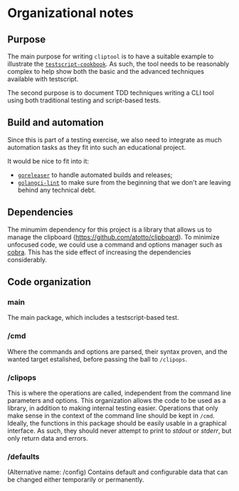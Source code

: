 # Organizational notes

## Purpose

The main purpose for writing `cliptool` is to have a suitable example to illustrate the [`testscript-cookbook`](https://github.com/datacharmer/testscript-cookbook). As such, the tool needs to be reasonably complex to help show both the basic and the advanced techniques available with testscript.

The second purpose is to document TDD techniques writing a CLI tool using both traditional testing and script-based tests.

## Build and automation

Since this is part of a testing exercise, we also need to integrate as much automation tasks as they fit into such an educational project.

It would be nice to fit into it:

* [`goreleaser`](https://github.com/goreleaser/goreleaser) to handle automated builds and releases;
* [`golangci-lint`](https://github.com/golangci/golangci-lint) to make sure from the beginning that we don't are leaving behind any technical debt.

## Dependencies

The minumim dependency for this project is a library that allows us to manage the clipboard (https://github.com/atotto/clipboard).
To minimize unfocused code, we could use a command and options manager such as [cobra](https://github.com/spf13/cobra). This has the side effect of increasing the dependencies considerably.

## Code organization

### main

The main package, which includes a testscript-based test.

### /cmd

Where the commands and options are parsed, their syntax proven, and the wanted target estalished, before passing the ball to `/clipops`.

### /clipops

This is where the operations are called, independent from the command line parameters and options. This organization allows the code to be used as a library, in addition to making internal testing easier. Operations that only make sense in the context of the command line should be kept in `/cmd`. Ideally, the functions in this package should be easily usable in a graphical interface. As such, they should never attempt to print to *stdout* or *stderr*, but only return data and errors.

### /defaults

(Alternative name: /config)
Contains default and configurable data that can be changed either temporarily or permanently.
